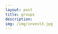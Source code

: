 ```yaml
---
layout: post
title: groups
description: 
img: /img/invest3.jpg
---
```


<div class="img_row">
	<img class="col two" src="{{ site.baseurl }}/img/group6.jpg" alt="" title="group"/>
	<img class="col one" src="{{ site.baseurl }}/img/invest3.jpg" alt="" title="group"/>
</div>

<div class="img_row">
	<img class="col one" src="{{ site.baseurl }}/img/group3.jpg" alt="" title="group"/>
	<img class="col two" src="{{ site.baseurl }}/img/group2.jpg" alt="" title="group"/>
</div>


<br/><br/><br/>


